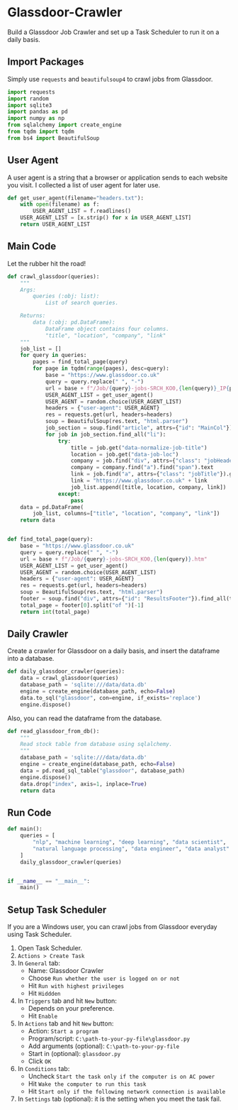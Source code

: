 # Glassdoor-Crawler
Build a Glassdoor Job Crawler and set up a Task Scheduler to run it on a daily basis.

## Import Packages
Simply use `requests` and `beautifulsoup4` to crawl jobs from Glassdoor.
```python
import requests
import random
import sqlite3
import pandas as pd
import numpy as np
from sqlalchemy import create_engine
from tqdm import tqdm
from bs4 import BeautifulSoup
```

## User Agent
A user agent is a string that a browser or application sends to each website you visit.
I collected a list of user agent for later use.
```python
def get_user_agent(filename="headers.txt"):
    with open(filename) as f:
        USER_AGENT_LIST = f.readlines()
    USER_AGENT_LIST = [x.strip() for x in USER_AGENT_LIST]
    return USER_AGENT_LIST
```

## Main Code
Let the rubber hit the road!
```python
def crawl_glassdoor(queries):
    """
    Args:
        queries (:obj: list):
            List of search queries.

    Returns:
        data (:obj: pd.DataFrame):
            DataFrame object contains four columns.
            "title", "location", "company", "link"
    """
    job_list = []
    for query in queries:
        pages = find_total_page(query)
        for page in tqdm(range(pages), desc=query):
            base = "https://www.glassdoor.co.uk"
            query = query.replace(" ", "-")
            url = base + f"/Job/{query}-jobs-SRCH_KO0,{len(query)}_IP{page+1}.htm"
            USER_AGENT_LIST = get_user_agent()
            USER_AGENT = random.choice(USER_AGENT_LIST)
            headers = {"user-agent": USER_AGENT}
            res = requests.get(url, headers=headers)
            soup = BeautifulSoup(res.text, "html.parser")
            job_section = soup.find("article", attrs={"id": "MainCol"}).find("ul")
            for job in job_section.find_all("li"):
                try:
                    title = job.get("data-normalize-job-title")
                    location = job.get("data-job-loc")
                    company = job.find("div", attrs={"class": "jobHeader"})
                    company = company.find("a").find("span").text
                    link = job.find("a", attrs={"class": "jobTitle"}).get("href")
                    link = "https://www.glassdoor.co.uk" + link
                    job_list.append([title, location, company, link])
                except:
                    pass
    data = pd.DataFrame(
        job_list, columns=["title", "location", "company", "link"])
    return data


def find_total_page(query):
    base = "https://www.glassdoor.co.uk"
    query = query.replace(" ", "-")
    url = base + f"/Job/{query}-jobs-SRCH_KO0,{len(query)}.htm"
    USER_AGENT_LIST = get_user_agent()
    USER_AGENT = random.choice(USER_AGENT_LIST)
    headers = {"user-agent": USER_AGENT}
    res = requests.get(url, headers=headers)
    soup = BeautifulSoup(res.text, "html.parser")
    footer = soup.find("div", attrs={"id": "ResultsFooter"}).find_all(text=True)
    total_page = footer[0].split("of ")[-1]
    return int(total_page)
```

## Daily Crawler
Create a crawler for Glassdoor on a daily basis, and insert the dataframe into a database.
```python
def daily_glassdoor_crawler(queries):
    data = crawl_glassdoor(queries)
    database_path = 'sqlite:///data/data.db'
    engine = create_engine(database_path, echo=False)
    data.to_sql("glassdoor", con=engine, if_exists='replace')
    engine.dispose()
```

Also, you can read the dataframe from the database.
```python
def read_glassdoor_from_db():
    """
    Read stock table from database using sqlalchemy.
    """
    database_path = 'sqlite:///data/data.db'
    engine = create_engine(database_path, echo=False)
    data = pd.read_sql_table("glassdoor", database_path)
    engine.dispose()
    data.drop("index", axis=1, inplace=True)
    return data
```

## Run Code
```python
def main():
    queries = [
        "nlp", "machine learning", "deep learning", "data scientist", 
        "natural language processing", "data engineer", "data analyst"
    ]
    daily_glassdoor_crawler(queries)


if __name__ == "__main__":
    main()
```

## Setup Task Scheduler
If you are a Windows user, you can crawl jobs from Glassdoor everyday using Task Scheduler.
1. Open Task Scheduler.
2. `Actions > Create Task`
3. In `General` tab: 
    - Name: Glassdoor Crawler
    - Choose `Run whether the user is logged on or not`
    - Hit `Run with highest privileges `
    - Hit `Hiddden`
4. In `Triggers` tab and hit `New` button:
    - Depends on your preference.
    - Hit `Enable`
5. In `Actions` tab and hit `New` button:
    - Action: `Start a program`
    - Program/script: `C:\path-to-your-py-file\glassdoor.py`
    - Add arguments (optional): `C:\path-to-your-py-file`
    - Start in (optional): `glassdoor.py`
    - Click `OK`
6. In `Conditions` tab:
    - Uncheck `Start the task only if the computer is on AC power`
    - Hit `Wake the computer to run this task`
    - Hit `Start only if the following network connection is available`
7. In `Settings` tab (optional): it is the setting when you meet the task fail.
